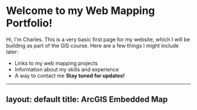 # Welcome to my Web Mapping Portfolio!
Hi, I'm Charles.
This is a very basic first page for my website, which I will be building as part of the GIS course.
Here are a few things I might include later:
* Links to my web mapping projects
* Information about my skills and experience
* A way to contact me
**Stay tuned for updates!**


---
layout: default
title: ArcGIS Embedded Map
---

<!-- Load the ArcGIS embeddable components -->
<script type="module" src="https://js.arcgis.com/embeddable-components/4.32/arcgis-embeddable-components.esm.js"></script>

<!-- Display the embedded ArcGIS map -->
<arcgis-embedded-map
  style="height:600px;width:700px;"
  item-id="abdeba1fb1ff4e56b5e72c1cb1cbc062"
  theme="dark"
  heading-enabled
  legend-enabled
  portal-url="https://sdsugeo.maps.arcgis.com">
</arcgis-embedded-map>

